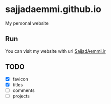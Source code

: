 # sajjadaemmi.github.io

My personal website

## Run
You can visit my website with url [SajjadAemmi.ir](https://sajjadaemmi.ir)

## TODO
- [x] favicon
- [x] titles
- [ ] comments
- [ ] projects
